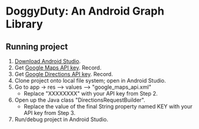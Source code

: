 # DoggyDuty: An Android Graph Library

## Running project
1. [Download Android Studio](https://developer.android.com/studio/index.html).
2. Get [Google Maps API key](https://developers.google.com/maps/documentation/android-api/signup). Record.
3. Get [Google Directions API key](https://developers.google.com/maps/documentation/directions/get-api-key). Record.
4. Clone project onto local file system; open in Android Studio.
5. Go to app -> res --> values --> "google_maps_api.xml"
    - Replace "XXXXXXXX" with your API key from Step 2.
6. Open up the Java class "DirectionsRequestBuilder".
    - Replace the value of the final String property named KEY with your API key from Step 3.
7. Run/debug project in Android Studio.
